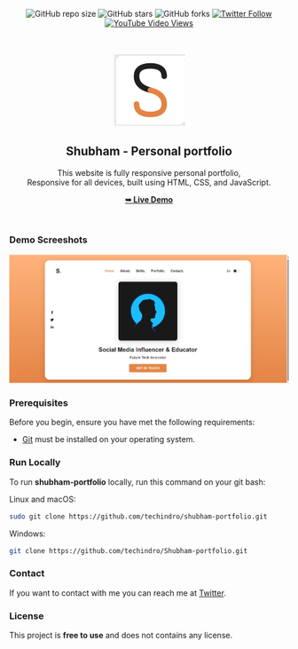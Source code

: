 <div align="center">
  
  ![GitHub repo size](https://img.shields.io/github/repo-size/codewithtechindro/shubham-portfolio)
  ![GitHub stars](https://img.shields.io/github/stars/codewithsadee/shubham-portfolio?style=social)
  ![GitHub forks](https://img.shields.io/github/forks/codewithsadee/shubham-portfolio?style=social)
[![Twitter Follow](https://img.shields.io/twitter/follow/techindro_?style=social)](https://twitter.com/intent/follow?screen_name=techindro_)
  [![YouTube Video Views](https://img.shields.io/youtube/views/DdlVKS7MROY?style=social)](https://youtu.be/DdlVKS7MROY)

  <br />
  <br />
  
  <img src="./project-logo.png" />

  <h2 align="center">Shubham - Personal portfolio</h2>

  This website is fully responsive personal portfolio, <br />Responsive for all devices, built using HTML, CSS, and JavaScript.

  <a href="https://codewithsadee.github.io/shubham-portfolio/"><strong>➥ Live Demo</strong></a>

</div>

<br />

### Demo Screeshots

![Shubham Portfolio Desktop Demo](./desktop.jpg "Desktop Demo")

### Prerequisites

Before you begin, ensure you have met the following requirements:

* [Git](https://git-scm.com/downloads "Download Git") must be installed on your operating system.

### Run Locally

To run **shubham-portfolio** locally, run this command on your git bash:

Linux and macOS:

```bash
sudo git clone https://github.com/techindro/shubham-portfolio.git
```

Windows:

```bash
git clone https://github.com/techindro/Shubham-portfolio.git
```

### Contact

If you want to contact with me you can reach me at [Twitter](https://www.twitter.com/codewithsadee).

### License

This project is **free to use** and does not contains any license.
